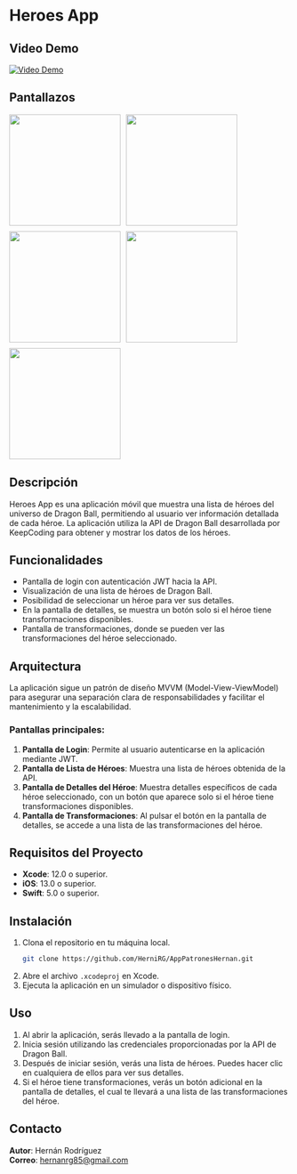 
# Heroes App

## Video Demo
[![Video Demo](https://img.youtube.com/vi/68fkHUG-jVY/0.jpg)](https://youtu.be/68fkHUG-jVY)

## Pantallazos
<div style="display: flex; flex-wrap: wrap; gap: 10px;">
    <a href="https://live.staticflickr.com/65535/54044731669_2718bd0c7a_o.png" target="_blank">
        <img src="https://live.staticflickr.com/65535/54044731669_2718bd0c7a_o.png" width="200px">
    </a>
    <a href="https://live.staticflickr.com/65535/54044858920_37b883f6a1_o.png" target="_blank">
        <img src="https://live.staticflickr.com/65535/54044858920_37b883f6a1_o.png" width="200px">
    </a>
    <a href="https://live.staticflickr.com/65535/54044663983_e2a8b064c7_o.png" target="_blank">
        <img src="https://live.staticflickr.com/65535/54044663983_e2a8b064c7_o.png" width="200px">
    </a>
    <a href="https://live.staticflickr.com/65535/54043546422_4e1f86a4fa_o.png" target="_blank">
        <img src="https://live.staticflickr.com/65535/54043546422_4e1f86a4fa_o.png" width="200px">
    </a>
    <a href="https://live.staticflickr.com/65535/54044859660_17434930b8_o.png" target="_blank">
        <img src="https://live.staticflickr.com/65535/54044859660_17434930b8_o.png" width="200px">
    </a>
</div>

## Descripción
Heroes App es una aplicación móvil que muestra una lista de héroes del universo de Dragon Ball, permitiendo al usuario ver información detallada de cada héroe. La aplicación utiliza la API de Dragon Ball desarrollada por KeepCoding para obtener y mostrar los datos de los héroes.

## Funcionalidades
- Pantalla de login con autenticación JWT hacia la API.
- Visualización de una lista de héroes de Dragon Ball.
- Posibilidad de seleccionar un héroe para ver sus detalles.
- En la pantalla de detalles, se muestra un botón solo si el héroe tiene transformaciones disponibles.
- Pantalla de transformaciones, donde se pueden ver las transformaciones del héroe seleccionado.

## Arquitectura
La aplicación sigue un patrón de diseño MVVM (Model-View-ViewModel) para asegurar una separación clara de responsabilidades y facilitar el mantenimiento y la escalabilidad.

### Pantallas principales:
1. **Pantalla de Login**: Permite al usuario autenticarse en la aplicación mediante JWT.
2. **Pantalla de Lista de Héroes**: Muestra una lista de héroes obtenida de la API.
3. **Pantalla de Detalles del Héroe**: Muestra detalles específicos de cada héroe seleccionado, con un botón que aparece solo si el héroe tiene transformaciones disponibles.
4. **Pantalla de Transformaciones**: Al pulsar el botón en la pantalla de detalles, se accede a una lista de las transformaciones del héroe.

## Requisitos del Proyecto
- **Xcode**: 12.0 o superior.
- **iOS**: 13.0 o superior.
- **Swift**: 5.0 o superior.

## Instalación
1. Clona el repositorio en tu máquina local.
   ```bash
   git clone https://github.com/HerniRG/AppPatronesHernan.git
   ```
2. Abre el archivo `.xcodeproj` en Xcode.
3. Ejecuta la aplicación en un simulador o dispositivo físico.

## Uso
1. Al abrir la aplicación, serás llevado a la pantalla de login.
2. Inicia sesión utilizando las credenciales proporcionadas por la API de Dragon Ball.
3. Después de iniciar sesión, verás una lista de héroes. Puedes hacer clic en cualquiera de ellos para ver sus detalles.
4. Si el héroe tiene transformaciones, verás un botón adicional en la pantalla de detalles, el cual te llevará a una lista de las transformaciones del héroe.

## Contacto
**Autor**: Hernán Rodríguez  
**Correo**: [hernanrg85@gmail.com](mailto:hernanrg85@gmail.com)

